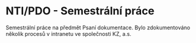 # NTI/PDO - Semestrální práce
Semestrální práce na předmět Psaní dokumentace. Bylo zdokumentováno několik procesů v intranetu ve společnosti KZ, a.s.
